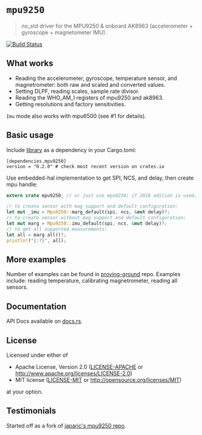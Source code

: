 # `mpu9250`

> no_std driver for the MPU9250 & onboard AK8963 (accelerometer + gyroscope +  magnetometer IMU).

[![Build Status](https://travis-ci.org/copterust/mpu9250.svg?branch=master)](https://travis-ci.org/copterust/mpu9250)

## What works

- Reading the accelerometer, gyroscope, temperature sensor, and magnetrometer: both raw and scaled and converted values.
- Setting DLPF, reading scales, sample rate divisor.
- Reading the WHO_AM_I registers of mpu9250 and ak8963.
- Getting resolutions and factory sensitivities.

`Imu` mode also works with mpu6500 (see #1 for details).

## Basic usage

Include [library](https://crates.io/crates/mpu9250) as a dependency in your Cargo.toml:

```
[dependencies.mpu9250]
version = "0.2.0" # check most recent version on crates.io
```

Use embedded-hal implementation to get SPI, NCS, and delay, then create mpu handle:

```rust
extern crate mpu9250; // or just use mpu9250; if 2018 edition is used.

// to create sensor with mag support and default configuration:
let mut _imu = Mpu9250::marg_default(spi, ncs, &mut delay)?;
// to create sensor without mag support and default configuration:
let mut marg = Mpu9250::imu_default(spi, ncs, &mut delay)?;
// to get all supported measurements:
let all = marg.all()?;
println!("{:?}", all);
```

## More examples

Number of examples can be found in [proving-ground](https://github.com/copterust/proving-ground) repo.
Examples include: reading temperature, calibrating magnetrometer, reading all sensors.

## Documentation

API Docs available on [docs.rs](https://docs.rs/mpu9250).

## License

Licensed under either of

- Apache License, Version 2.0 ([LICENSE-APACHE](LICENSE-APACHE) or
  http://www.apache.org/licenses/LICENSE-2.0)
- MIT license ([LICENSE-MIT](LICENSE-MIT) or http://opensource.org/licenses/MIT)

at your option.

## Testimonials

Started off as a fork of [japaric's mpu9250 repo](https://github.com/japaric/mpu9250).
